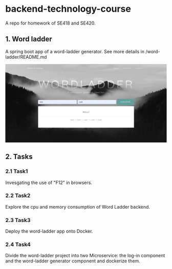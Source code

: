 # backend-technology-course
A repo for homework of SE418 and SE420.

## 1. Word ladder
A spring boot app of a word-ladder generator. See more details in /word-ladder/README.md

![result](./word-ladder/src/main/resources/static/img/result.png)

## 2. Tasks
### 2.1 Task1
Invesgating the use of "F12" in browsers.

### 2.2 Task2

Explore the cpu and memory consumption of Word Ladder backend.

### 2.3 Task3

Deploy the word-ladder app onto Docker.

### 2.4 Task4

Divide the word-ladder project into two Microservice: the log-in component and the word-ladder generator component and dockerize them. 